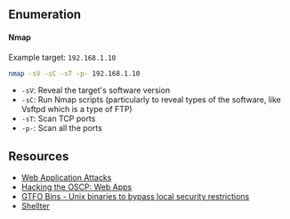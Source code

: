 
## Enumeration

#### Nmap

Example target: `192.168.1.10`

```sh
nmap -sV -sC -sT -p- 192.168.1.10
```

- `-sV`: Reveal the target's software version
- `-sC`: Run Nmap scripts (particularly to reveal types of the software, like Vsftpd which is a type of FTP)
- `-sT`: Scan TCP ports
- `-p-`: Scan all the ports

## Resources

- [Web Application Attacks](https://www.netsecfocus.com/oscp/2021/05/06/The_Journey_to_Try_Harder-_TJnull-s_Preparation_Guide_for_PEN-200_PWK_OSCP_2.0.html#section-9-web-application-attacks)
- [Hacking the OSCP: Web Apps](https://securing.dev/posts/hacking-the-oscp-web-apps/)
- [GTFO Bins - Unix binaries to bypass local security restrictions](https://gtfobins.github.io/)
- [Shellter](https://www.shellterproject.com/homepage/)
